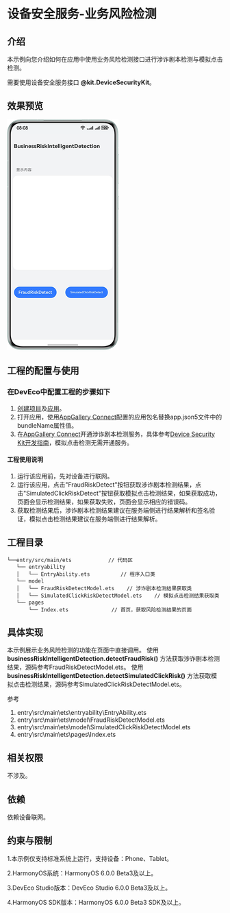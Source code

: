 # 设备安全服务-业务风险检测

## 介绍

本示例向您介绍如何在应用中使用业务风险检测接口进行涉诈剧本检测与模拟点击检测。

需要使用设备安全服务接口 **@kit.DeviceSecurityKit**。

## 效果预览
![效果图](screenshots/device/home_page.png)

## 工程的配置与使用

### 在DevEco中配置工程的步骤如下

1. [创建项目](https://developer.huawei.com/consumer/cn/doc/app/agc-help-create-project-0000002242804048)及[应用](https://developer.huawei.com/consumer/cn/doc/app/agc-help-create-app-0000002247955506)。
2. 打开应用，使用[AppGallery Connect](https://developer.huawei.com/consumer/cn/service/josp/agc/index.html)配置的应用包名替换app.json5文件中的bundleName属性值。
3. 在[AppGallery Connect](https://developer.huawei.com/consumer/cn/service/josp/agc/index.html)开通涉诈剧本检测服务，具体参考[Device Security Kit开发指南](https://developer.huawei.com/consumer/cn/doc/harmonyos-guides/devicesecurity-deviceverify-activateservice)，模拟点击检测无需开通服务。

#### 工程使用说明
1. 运行该应用前，先对设备进行联网。
2. 运行该应用，点击"FraudRiskDetect"按钮获取涉诈剧本检测结果，点击"SimulatedClickRiskDetect"按钮获取模拟点击检测结果，如果获取成功，页面会显示检测结果，如果获取失败，页面会显示相应的错误码。
3. 获取检测结果后，涉诈剧本检测结果建议在服务端侧进行结果解析和签名验证，模拟点击检测结果建议在服务端侧进行结果解析。

## 工程目录
```
└──entry/src/main/ets            // 代码区  
   └── entryability                    
   │   └── EntryAbility.ets          // 程序入口类  
   └── model                
   │   └── FraudRiskDetectModel.ets    // 涉诈剧本检测结果获取类  
   │   └── SimulatedClickRiskDetectModel.ets    // 模拟点击检测结果获取类  
   └── pages                                     
       └── Index.ets              // 首页，获取风险检测结果的页面  
```

## 具体实现

本示例展示业务风险检测的功能在页面中直接调用。
使用 **businessRiskIntelligentDetection.detectFraudRisk()** 方法获取涉诈剧本检测结果，源码参考FraudRiskDetectModel.ets。
使用 **businessRiskIntelligentDetection.detectSimulatedClickRisk()** 方法获取模拟点击检测结果，源码参考SimulatedClickRiskDetectModel.ets。

参考
1. entry\src\main\ets\entryability\EntryAbility.ets
2. entry\src\main\ets\model\FraudRiskDetectModel.ets
3. entry\src\main\ets\model\SimulatedClickRiskDetectModel.ets
4. entry\src\main\ets\pages\Index.ets

## 相关权限

不涉及。

## 依赖

依赖设备联网。

## 约束与限制

1.本示例仅支持标准系统上运行，支持设备：Phone、Tablet。

2.HarmonyOS系统：HarmonyOS 6.0.0 Beta3及以上。

3.DevEco Studio版本：DevEco Studio 6.0.0 Beta3及以上。

4.HarmonyOS SDK版本：HarmonyOS 6.0.0 Beta3 SDK及以上。